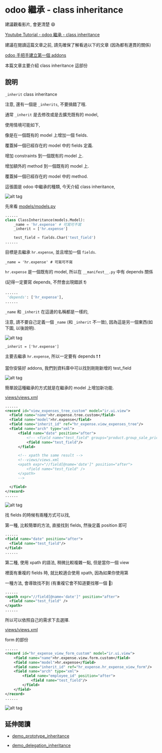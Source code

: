 # odoo 繼承 - class inheritance

建議觀看影片, 會更清楚 :smile:

[Youtube Tutorial - odoo 繼承 - class inheritance](https://youtu.be/zgb_0MJ3q9w)

建議在閱讀這篇文章之前, 請先確保了解看過以下的文章 (因為都有連貫的關係)

[odoo 手把手建立第一個 addons](https://github.com/twtrubiks/odoo-demo-addons-tutorial/tree/master/demo_odoo_tutorial)

本篇文章主要介紹 class inheritance 這部份

## 說明

`_inherit` class inheritance

注意, 還有一個是 `_inherits`, 不要搞錯了哦.

通常 `_inherit` 是去修改或是去擴充既有的 model,

使用情境可能如下,

像是在一個既有的 model 上增加一個 fields.

覆蓋掉一個已經存在的 model 中的 fields 定義.

增加 constraints 到一個既有的 model 上.

增加額外的 method 到一個既有的 model 上.

覆蓋掉一個已經存在的 model 中的 method.

這張圖是 odoo 中繼承的種類, 今天介紹 class inheritance,

![alt tag](https://i.imgur.com/2aQ8BNh.png)

先來看 [models/models.py](models/models.py)

```python
......
class ClassInheritance(models.Model):
    _name = 'hr.expense' # 可寫可不寫
    _inherit = ['hr.expense']

    test_field = fields.Char('test_field')
......
```

目標是去繼承 `hr.expense`, 並且增加一個 `fields`.

`_name = 'hr.expense' # 可寫可不寫`

`hr.expense` 是一個既有的 model, 所以在 `__manifest__.py` 中有 depends 關係

(記得一定要寫 depends, 不然會出現錯誤 :exclamation:)

```python
......
 'depends': ['hr_expense'],
......
```

`_name` 和 `_inherit` 在這邊的名稱都是一樣的,

注意, 請不要自己定義一個 `_name` (和 `_inherit` 不一致), 因為這是另一個東西(如下圖, 以後說明).

![alt tag](https://i.imgur.com/kjtCar6.png)

`_inherit = ['hr.expense']`

主要去繼承 `hr.expense`, 所以一定要有 depends :exclamation: :exclamation:

當你安裝好 addons, 我們到資料庫中可以找到剛剛新增的 test_field

![alt tag](https://i.imgur.com/MOFEDXy.png)


簡單說這種繼承的方式就是在繼承的 model 上增加新功能.

[views/views.xml](views/views.xml)

```xml
......
<record id="view_expenses_tree_custom" model="ir.ui.view">
  <field name="name">hr.expense.tree.custom</field>
  <field name="model">hr.expense</field>
  <field name="inherit_id" ref="hr_expense.view_expenses_tree"/>
  <field name="arch" type="xml">
      <field name="date" position="after">
          <!-- <field name="test_field" groups="product.group_sale_pricelist" readonly="1"/> -->
          <field name="test_field"/>
      </field>

      <!-- xpath the same result -->
      <!--views/views.xml
      <xpath expr="//field[@name='date']" position="after">
          <field name="test_field" />
      </xpath>
      -->

  </field>
</record>
......
```

![alt tag](https://i.imgur.com/PobVtjJ.png)

找 fields 的時候有兩種方式可以找,

第一種, 比較簡單的方法, 直接找到 fields, 然後定義 position 即可

```xml
......
<field name="date" position="after">
  <field name="test_field"/>
</field>
......
```

第二種, 使用 xpath 的語法, 稍微比較複雜一點, 但是當你一個 view

裡面有重複的 fields 時, 就比較適合使用 xpath, 因為如果你使用第

一種方法, 會導致找不到 (有重複它會不知道要找哪一個 :grimacing:)

```xml
......
<xpath expr="//field[@name='date']" position="after">
  <field name="test_field" />
</xpath>
......
```

所以可以依照自己的需求下去選擇.

[views/views.xml](views/views.xml)

form 的部份

```xml
......
<record id="hr_expense_view_form_custom" model="ir.ui.view">
    <field name="name">hr.expense.view.form.custom</field>
    <field name="model">hr.expense</field>
    <field name="inherit_id" ref="hr_expense.hr_expense_view_form"/>
    <field name="arch" type="xml">
        <field name="employee_id" position="after">
            <field name="test_field"/>
        </field>
    </field>
</record>
......
```

![alt tag](https://i.imgur.com/DXJ4xK2.png)

## 延伸閱讀

* [demo_prototype_inheritance](https://github.com/twtrubiks/odoo-demo-addons-tutorial/tree/master/demo_prototype_inheritance)

* [demo_delegation_inheritance](https://github.com/twtrubiks/odoo-demo-addons-tutorial/tree/master/demo_delegation_inheritance)